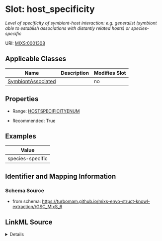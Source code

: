# Slot: host_specificity


_Level of specificity of symbiont-host interaction: e.g. generalist (symbiont able to establish associations with distantly related hosts) or species-specific_



URI: [MIXS:0001308](https://w3id.org/mixs/0001308)



<!-- no inheritance hierarchy -->




## Applicable Classes

| Name | Description | Modifies Slot |
| --- | --- | --- |
[SymbiontAssociated](SymbiontAssociated.md) |  |  no  |







## Properties

* Range: [HOSTSPECIFICITYENUM](HOSTSPECIFICITYENUM.md)

* Recommended: True






## Examples

| Value |
| --- |
| species-specific |

## Identifier and Mapping Information







### Schema Source


* from schema: https://turbomam.github.io/mixs-envo-struct-knowl-extraction//GSC_MIxS_6




## LinkML Source

<details>
```yaml
name: host_specificity
description: 'Level of specificity of symbiont-host interaction: e.g. generalist (symbiont
  able to establish associations with distantly related hosts) or species-specific'
title: host specificity
notes:
- host
- host.
examples:
- value: species-specific
from_schema: https://turbomam.github.io/mixs-envo-struct-knowl-extraction//GSC_MIxS_6
rank: 1000
slot_uri: MIXS:0001308
multivalued: false
alias: host_specificity
domain_of:
- SymbiontAssociated
range: HOST_SPECIFICITY_ENUM
recommended: true

```
</details>